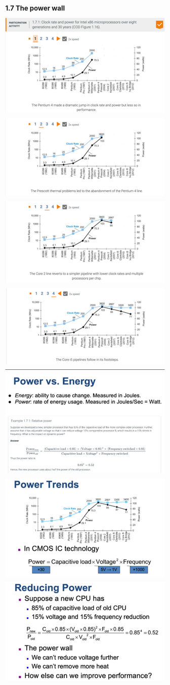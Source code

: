 ## 1.7 The power wall

![](img/2020-09-30-00-43-15.png)

![](img/2020-09-30-07-35-31.png)

![](img/2020-09-30-07-49-07.png)

![](img/2020-09-30-07-49-23.png)

---

![](img/2020-09-30-07-51-08.png)

![](img/2020-09-30-07-51-44.png)

![](img/2020-09-30-07-52-01.png)










































